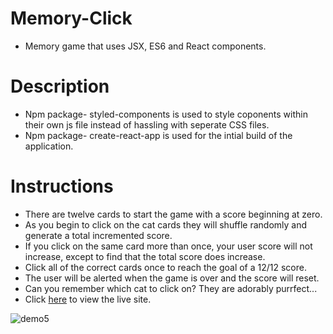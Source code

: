 # Memory-Click
* Memory game that uses JSX, ES6 and React components. 

# Description
* Npm package- styled-components is used to style coponents within their own js file instead of hassling with seperate CSS files. 
* Npm package- create-react-app is used for the intial build of the application.  

# Instructions
* There are twelve cards to start the game with a score beginning at zero.
* As you begin to click on the cat cards they will shuffle randomly and generate a total incremented score.
* If you click on the same card more than once, your user score will not increase, except to find that the total score does increase.
* Click all of the correct cards once to reach the goal of a 12/12 score.
* The user will be alerted when the game is over and the score will reset. 
* Can you remember which cat to click on? They are adorably purrfect...
* Click [here](https://kmcfadden0741.github.io/memory-click/) to view the live site.

![demo5](https://user-images.githubusercontent.com/32778370/41873282-89d71198-7892-11e8-8837-9396f54db575.gif)
